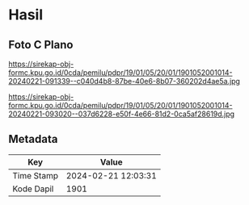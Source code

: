 # Hasil

## Foto C Plano

https://sirekap-obj-formc.kpu.go.id/0cda/pemilu/pdpr/19/01/05/20/01/1901052001014-20240221-091339--c040d4b8-87be-40e6-8b07-360202d4ae5a.jpg

https://sirekap-obj-formc.kpu.go.id/0cda/pemilu/pdpr/19/01/05/20/01/1901052001014-20240221-093020--037d6228-e50f-4e66-81d2-0ca5af28619d.jpg


## Metadata

| Key        | Value               |
| ---------- | ------------------- |
| Time Stamp | 2024-02-21 12:03:31 |
| Kode Dapil | 1901                |



